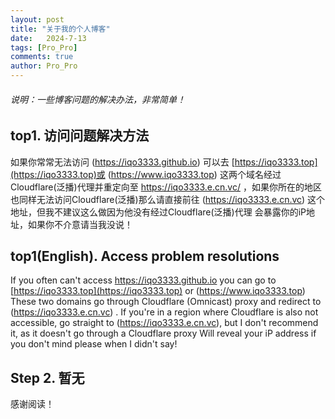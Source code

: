 ```yaml
---
layout: post
title: "关于我的个人博客"
date:   2024-7-13
tags: [Pro_Pro]
comments: true
author: Pro_Pro
---
```


###### 说明：一些博客问题的解决办法，非常简单！
<!-- more -->

##  top1. 访问问题解决方法

如果你常常无法访问 (https://iqo3333.github.io) 可以去 [https://iqo3333.top](https://iqo3333.top)或 (https://www.iqo3333.top) 这两个域名经过Cloudflare(泛播)代理并重定向至 https://iqo3333.e.cn.vc/ ，如果你所在的地区也同样无法访问Cloudflare(泛播)那么请直接前往 (https://iqo3333.e.cn.vc) 这个地址，但我不建议这么做因为他没有经过Cloudflare(泛播)代理
会暴露你的iP地址，如果你不介意请当我没说！

## top1(English). Access problem resolutions

If you often can't access https://iqo3333.github.io you can go to [https://iqo3333.top](https://iqo3333.top) or (https://www.iqo3333.top) These two domains go through Cloudflare (Omnicast) proxy and redirect to (https://iqo3333.e.cn.vc) . If you're in a region where Cloudflare is also not accessible, go straight to (https://iqo3333.e.cn.vc), but I don't recommend it, as it doesn't go through a Cloudflare proxy
Will reveal your iP address if you don't mind please when I didn't say!


## Step 2. 暂无



感谢阅读！
